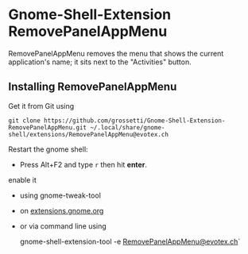 # Gnome-Shell-Extension RemovePanelAppMenu

RemovePanelAppMenu removes the menu that shows the current application's name; it sits next to the "Activities" button.

## Installing RemovePanelAppMenu

Get it from Git using

    git clone https://github.com/grossetti/Gnome-Shell-Extension-RemovePanelAppMenu.git ~/.local/share/gnome-shell/extensions/RemovePanelAppMenu@evotex.ch

Restart the gnome shell:

-   Press Alt+F2 and type `r` then hit **enter**.

enable it

-   using gnome-tweak-tool
-   on [extensions.gnome.org](https://extensions.gnome.org/local/)
-   or via command line using
    
    gnome-shell-extension-tool -e RemovePanelAppMenu@evotex.ch`

